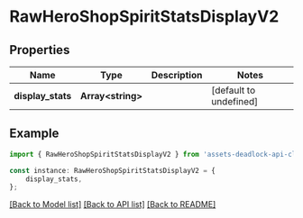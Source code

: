 # RawHeroShopSpiritStatsDisplayV2


## Properties

Name | Type | Description | Notes
------------ | ------------- | ------------- | -------------
**display_stats** | **Array&lt;string&gt;** |  | [default to undefined]

## Example

```typescript
import { RawHeroShopSpiritStatsDisplayV2 } from 'assets-deadlock-api-client';

const instance: RawHeroShopSpiritStatsDisplayV2 = {
    display_stats,
};
```

[[Back to Model list]](../README.md#documentation-for-models) [[Back to API list]](../README.md#documentation-for-api-endpoints) [[Back to README]](../README.md)
